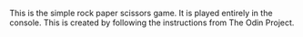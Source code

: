 This is the simple rock paper scissors game.
It is played entirely in the console.
This is created by following the instructions from The Odin Project.